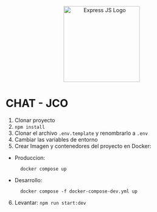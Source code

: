 <p align="center">
  <a href="https://expressjs.com/" target="blank"><img src="https://upload.wikimedia.org/wikipedia/commons/thumb/d/d9/Node.js_logo.svg/1200px-Node.js_logo.svg.png" width="200" alt="Express JS Logo" /></a>
</p>


# CHAT - JCO

1. Clonar proyecto
2. ```npm install```
3. Clonar el archivo ```.env.template``` y renombrarlo a ```.env```
4. Cambiar las variables de entorno
5. Crear Imagen y contenedores del proyecto en Docker:
  - Produccion:
      ```
        docker compose up
      ```
  - Desarrollo:
      ```
        docker compose -f docker-compose-dev.yml up
      ```

6. Levantar: ```npm run start:dev```

